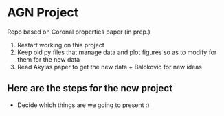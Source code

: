 # AGN Project
Repo based on Coronal properties paper (in prep.)

1. Restart working on this project
2. Keep old py files that manage data and plot figures so as to modify for them for the new data
3. Read Akylas paper to get the new data + Balokovic for new ideas

## Here are the steps for the new project

* Decide which things are we going to present :)